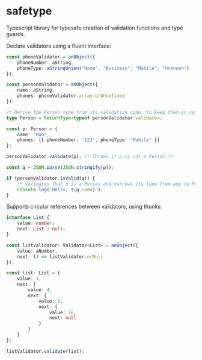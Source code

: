# safetype

Typescript library for typesafe creation of validation functions and type
guards.

Declare validators using a fluent interface:

```typescript
const phoneValidator = anObject({
    phoneNumber: aString,
    phoneType: aStringUnion("Home", "Business", "Mobile", "Unknown")
});

const personValidator = anObject({
    name: aString,
    phones: phoneValidator.array.orUndefined
});

/* Derive the Person type from its validation code, to keep them in sync. */
type Person = ReturnType<typeof personValidator.validate>;

const p: Person = {
    name: "Bob",
    phones: [{ phoneNumber: "123", phoneType: "Mobile" }]
};

personValidator.validate(p); /* Throws if p is not a Person */

const q = JSON.parse(JSON.stringify(p));

if (personValidator.isValid(q)) {
    /* Validates that q is a Person and narrows its type from any to Person */
    console.log(`Hello, ${q.name}`);
}
```

Supports circular references between validators, using thunks:

```typescript
interface List {
    value: number;
    next: List | null;
}

const listValidator: Validator<List> = anObject({
    value: aNumber,
    next: () => listValidator.orNull
});

const list: List = {
    value: 1,
    next: {
        value: 4,
        next: {
            value: 9,
            next: {
                value: 16,
                next: null
            }
        }
    }
};

listValidator.validate(list);
```
